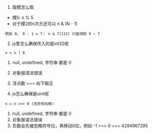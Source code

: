 1. 取模怎么取
* 模5: n % 5
* 对于模2的n次方还可以 n & (N - 1)
```
例如 8， 8 - 1 = 7； n & 7(111) 只能得到 0 ~ 7
```

2. js里怎么确保传入的是int32呢
```
n = n | 0
```
1. null, undefined, 字符串 都是 0
2. 对象报语法错误
3. 浮点数 === 向下取正

3. js怎么确保是uint呢
```
n = n >>> 0 (无符号右移)
```
1. null, undefined, 字符串 都是 0 
2. 对象报语法错误
3. 负数会先被忽略符号位，再移动0位，例如 -1 >>> 0 === 4294967295